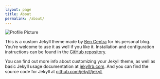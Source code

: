 ```yaml
---
layout: page
title: About
permalink: /about/
---
```


<img src="{{ site.baseurl }}assets/profile-placeholder.gif" title="Profile Picture" class="profile">

This is a custom Jekyll theme made by [Ben Centra](http://bencentra.com) for his personal blog. You're welcome to use it as well if you like it. Installation and configuration instructions can be found in the [GitHub repository](https://github.com/bencentra/centrarium).

You can find out more info about customizing your Jekyll theme, as well as basic Jekyll usage documentation at [jekyllrb.com](http://jekyllrb.com/). And you can find the source code for Jekyll at [github.com/jekyll/jekyll](https://github.com/jekyll/jekyll)
